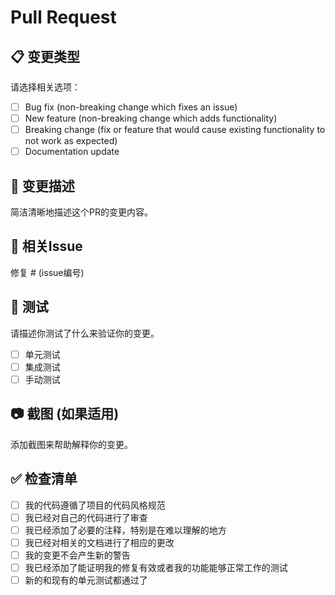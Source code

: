 # Pull Request

## 📋 变更类型
请选择相关选项：
- [ ] Bug fix (non-breaking change which fixes an issue)
- [ ] New feature (non-breaking change which adds functionality)
- [ ] Breaking change (fix or feature that would cause existing functionality to not work as expected)
- [ ] Documentation update

## 📝 变更描述
简洁清晰地描述这个PR的变更内容。

## 🔗 相关Issue
修复 # (issue编号)

## 🧪 测试
请描述你测试了什么来验证你的变更。

- [ ] 单元测试
- [ ] 集成测试
- [ ] 手动测试

## 📷 截图 (如果适用)
添加截图来帮助解释你的变更。

## ✅ 检查清单
- [ ] 我的代码遵循了项目的代码风格规范
- [ ] 我已经对自己的代码进行了审查
- [ ] 我已经添加了必要的注释，特别是在难以理解的地方
- [ ] 我已经对相关的文档进行了相应的更改
- [ ] 我的变更不会产生新的警告
- [ ] 我已经添加了能证明我的修复有效或者我的功能能够正常工作的测试
- [ ] 新的和现有的单元测试都通过了